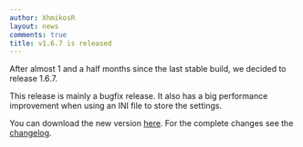 ```yaml
---
author: XhmikosR
layout: news
comments: true
title: v1.6.7 is released
---
```

After almost 1 and a half months since the last stable build, we decided to release 1.6.7.

This release is mainly a bugfix release. It also has a big performance improvement
when using an INI file to store the settings.

You can download the new version [here](/downloads/).
For the complete changes see the [changelog](/changelog/).
